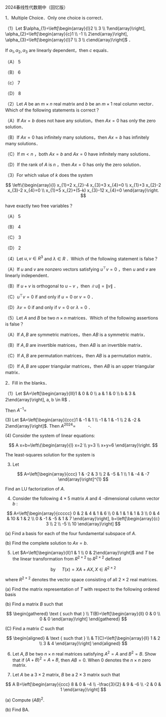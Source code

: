 2024春线性代数期中（回忆版）

1．Multiple Choice．Only one choice is correct．

（1）Let $\alpha_{1}=\left[\begin{array}{l}2 \\ 3 \\ 1\end{array}\right], \alpha_{2}=\left[\begin{array}{c}1 \\ -1 \\ 2\end{array}\right], \alpha_{3}=\left[\begin{array}{l}7 \\ 3 \\ c\end{array}\right]$ ．

If $\alpha_{1}, \alpha_{2}, \alpha_{3}$ are linearly dependent，then $c$ equals．

（A） 5

（B） 6

（c） 7

（D） 8

（2）Let $A$ be an $m \times n$ real matrix and $b$ be an $m \times 1$ real column vector．Which of the following statements is correct？

（A）If $A x=b$ does not have any solution，then $A x=0$ has only the zero solution．

（B）If $A x=0$ has infinitely many solutions，then $A x=b$ has infinitely many solutions．

（C）If $m<n$ ，both $A x=b$ and $A x=0$ have infinitely many solutions．

（D）If the rank of $A$ is $n$ ，then $A x=0$ has only the zero solution．

（3）For which value of $k$ does the system

$$
\left\{\begin{array}{l}
x_{1}+2 x_{2}-4 x_{3}+3 x_{4}=0 \\
x_{1}+3 x_{2}-2 x_{3}-2 x_{4}=0 \\
x_{1}+5 x_{2}+(5-k) x_{3}-12 x_{4}=0
\end{array}\right.
$$

have exactly two free variables？

（A） 5

（B） 4

（C） 3

（D） 2

（4）Let $u, v \in R^{3}$ and $\lambda \in R$ ．Which of the following statement is false？

（A）If $u$ and $v$ are nonzero vectors satisfying $u^{\top} v=0$ ，then $u$ and $v$ are linearly independent．

（B）If $u+v$ is orthogonal to $u-v$ ，then $\|u\|=\|v\|$ ．

（C）$u^{\top} v=0$ if and only if $u=0$ or $v=0$ ．

（D）$\lambda \nu=0$ if and only if $v=0$ or $\lambda=0$ ．

（5）Let $A$ and $B$ be two $n \times n$ matrices．Which of the following assertions is false？

（A）If $A, B$ are symmetric matrices，then $A B$ is a symmetric matrix．

（B）If $A, B$ are invertible matrices，then $A B$ is an invertible matrix．

（C）If $A, B$ are permutation matrices，then $A B$ is a permutation matrix．

（D）If $A, B$ are upper triangular matrices，then $A B$ is an upper triangular matrix．

2．Fill in the blanks．

（1）Let $A=\left[\begin{array}{lll}1 & 0 & 0 \\ a & 1 & 0 \\ b & 3 & 2\end{array}\right], a, b \in R$ ．

Then $A^{-1}=$ $\qquad$

(3) Let $A=\left[\begin{array}{ccc}1 & -1 & 1 \\ -1 & 1 & -1 \\ 2 & -2 & 2\end{array}\right]$. Then $A^{2024}=$ $\qquad$ -.

(4) Consider the system of linear equations:

$$
A x=b=\left\{\begin{array}{l}
x=2 \\
y=3 \\
x+y=6
\end{array}\right.
$$

The least-squares solution for the system is

3. Let

$$
A=\left[\begin{array}{ccc}
1 & -2 & 3 \\
2 & -5 & 1 \\
1 & -4 & -7
\end{array}\right]^{1}
$$

Find an LU factorization of $A$.

4. Consider the following $4 \times 5$ matrix $A$ and 4 -dimensional column vector $b$ :

$$
A=\left[\begin{array}{ccccc}
0 & 2 & 4 & 1 & 6 \\
0 & 1 & 1 & 1 & 3 \\
0 & 4 & 10 & 1 & 2 \\
0 & -1 & -5 & 1 & 7
\end{array}\right], b=\left[\begin{array}{c}
3 \\
2 \\
-5 \\
10
\end{array}\right]
$$

(a) Find a basis for each of the four fundamental subspace of $A$.

(b) Find the complete solution to $A x=b$.

5. Let $A=\left[\begin{array}{ll}1 & 1 \\ 0 & 2\end{array}\right]$ and $T$ be the linear transformation from $R^{2 \times 2}$ to $R^{2 \times 2}$ defined

$$
\text { by } \quad T(x)=X A+A X, X \in R^{2 \times 2}
$$

where $R^{2 \times 2}$ denotes the vector space consisting of all $2 \times 2$ real matrices.

(a) Find the matrix representation of $T$ with respect to the following ordered basis

(b) Find a matrix $B$ such that

$$
\begin{gathered}
\text { such that } \\
T(B)=\left[\begin{array}{ll}
0 & 0 \\
0 & 0
\end{array}\right]
\end{gathered}
$$

(C) Find a matrix $C$ such that

$$
\begin{aligned}
& \text { such that } \\
& T(C)=\left[\begin{array}{ll}
1 & 2 \\
3 & 4
\end{array}\right]
\end{aligned}
$$

6. Let $A, B$ be two $n \times n$ real matrices satisfying $A^{2}=A$ and $B^{2}=B$. Show that if $(A+B)^{2}=A+B$, then $A B=0$. When 0 denotes the $n \times n$ zero matrix.

7. Let $A$ be a $3 \times 2$ matrix, $B$ be a $2 \times 3$ matrix such that

$$
A B=\left[\begin{array}{ccc}
8 & 0 & -4 \\
-\frac{3}{2} & 9 & -6 \\
-2 & 0 & 1
\end{array}\right]
$$

(a) Compute $(A B)^{2}$.

(b) Find BA.

